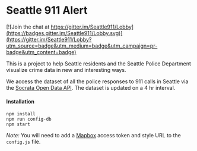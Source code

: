 # Seattle 911 Alert

[![Join the chat at https://gitter.im/Seattle911/Lobby](https://badges.gitter.im/Seattle911/Lobby.svg)](https://gitter.im/Seattle911/Lobby?utm_source=badge&utm_medium=badge&utm_campaign=pr-badge&utm_content=badge)

This is a project to help Seattle residents and the Seattle Police Department visualize crime data in new and interesting ways.

We access the dataset of all the police responses to 911 calls in Seattle via the [Socrata Open Data API](https://dev.socrata.com/foundry/data.seattle.gov/pu5n-trf4). The dataset is updated on a 4 hr interval.

#### Installation
```
npm install
npm run config-db
npm start
```

*Note:* You will need to add a [Mapbox](https://www.mapbox.com/mapbox-studio/) access token and style URL to the `config.js` file.
